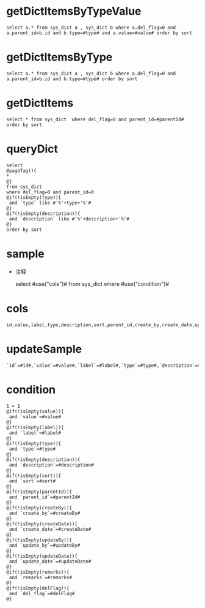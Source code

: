 getDictItemsByTypeValue
===

	select a.* from sys_dict a , sys_dict b where a.del_flag=0 and a.parent_id=b.id and b.type=#type# and a.value=#value# order by sort

getDictItemsByType
===
	
	select a.* from sys_dict a , sys_dict b where a.del_flag=0 and a.parent_id=b.id and b.type=#type# order by sort 


getDictItems
===

	select * from sys_dict  where del_flag=0 and parent_id=#parentId# order by sort 

queryDict
===

	select
	@pageTag(){
	* 
	@}
	from sys_dict 
	where del_flag=0 and parent_id=0
	@if(!isEmpty(type)){
	 and `type` like #'%'+type+'%'#
	@}
	@if(!isEmpty(description)){
	 and `description` like #'%'+description+'%'#
	@}
	order by sort 

sample
===
* 注释

	select #use("cols")# from sys_dict where #use("condition")#

cols
===

	id,value,label,type,description,sort,parent_id,create_by,create_date,update_by,update_date,remarks,del_flag

updateSample
===

	`id`=#id#,`value`=#value#,`label`=#label#,`type`=#type#,`description`=#description#,`sort`=#sort#,`parent_id`=#parentId#,`create_by`=#createBy#,`create_date`=#createDate#,`update_by`=#updateBy#,`update_date`=#updateDate#,`remarks`=#remarks#,`del_flag`=#delFlag#

condition
===

	1 = 1  
	@if(!isEmpty(value)){
	 and `value`=#value#
	@}
	@if(!isEmpty(label)){
	 and `label`=#label#
	@}
	@if(!isEmpty(type)){
	 and `type`=#type#
	@}
	@if(!isEmpty(description)){
	 and `description`=#description#
	@}
	@if(!isEmpty(sort)){
	 and `sort`=#sort#
	@}
	@if(!isEmpty(parentId)){
	 and `parent_id`=#parentId#
	@}
	@if(!isEmpty(createBy)){
	 and `create_by`=#createBy#
	@}
	@if(!isEmpty(createDate)){
	 and `create_date`=#createDate#
	@}
	@if(!isEmpty(updateBy)){
	 and `update_by`=#updateBy#
	@}
	@if(!isEmpty(updateDate)){
	 and `update_date`=#updateDate#
	@}
	@if(!isEmpty(remarks)){
	 and `remarks`=#remarks#
	@}
	@if(!isEmpty(delFlag)){
	 and `del_flag`=#delFlag#
	@}
	
